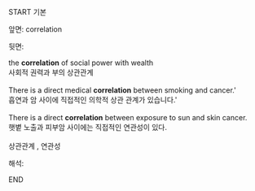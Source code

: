 START
기본

앞면:
correlation


뒷면:
<div>the <strong>correlation</strong> of social power with wealth </div><div><div>사회적 권력과 부의 상관관계</div></div><div><br></div><div><div>There is a direct medical <strong>correlation</strong> between smoking and cancer.' </div><div><div>흡연과 암 사이에 직접적인 의학적 상관 관계가 있습니다.'</div></div></div><div><br></div><div><div>There is a direct <b>correlation</b> between exposure to sun and skin cancer. </div><div>햇볕 노출과 피부암 사이에는 직접적인 연관성이 있다.</div></div><div><br></div><div>상관관계 , 연관성<br></div>


해석:

END